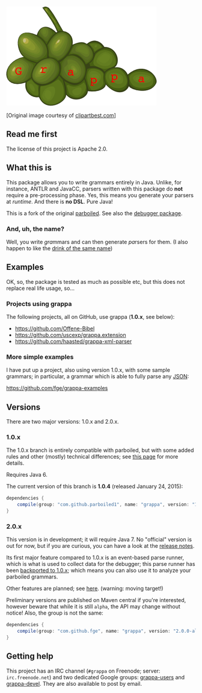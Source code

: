 ![logo](misc/grappa-logo.png)

\[Original image courtesy of [clipartbest.com](http://www.clipartbest.com/clipart-Kin5EMyiq)\]

## Read me first

The license of this project is Apache 2.0.

## What this is

This package allows you to write grammars entirely in Java. Unlike, for instance, ANTLR and JavaCC,
parsers written with this package do **not** require a pre-processing phase. Yes, this means you
generate your parsers at _runtime_.  And there is **no DSL**.  Pure Java!

This is a fork of the original [parboiled](https://github.com/sirthias/parboiled). See also the
[debugger package](https://github.com/fge/grappa-debugger).

### And, uh, the name?

Well, you write <i>gra</i>mmars and can then generate <i>pa</i>rsers for them. (I also happen to
like the [drink of the same name](http://www.istitutograppa.org/))

## Examples

OK, so, the package is tested as much as possible etc, but this does not replace real life usage,
so...

### Projects using grappa

The following projects, all on GitHub, use grappa (**1.0.x**, see below):

* https://github.com/Offene-Bibel
* https://github.com/uscexp/grappa.extension
* https://github.com/haasted/grappa-xml-parser

### More simple examples

I have put up a project, also using version 1.0.x, with some sample grammars; in particular, a
grammar which is able to fully parse any [JSON](http://tools.ietf.org/html/rfc7159):

https://github.com/fge/grappa-examples

## Versions

There are two major versions: 1.0.x and 2.0.x.

### 1.0.x

The 1.0.x branch is entirely compatible with parboiled, but with some added rules and other (mostly)
technical differences; see [this
page](https://github.com/fge/grappa/wiki/Overview:-grappa-1.0.x-vs-parboiled-java) for more details.

Requires Java 6.

The current version of this branch is **1.0.4** (released January 24, 2015):

```groovy
dependencies {
    compile(group: "com.github.parboiled1", name: "grappa", version: "1.0.4");
}
```

### 2.0.x

This version is in development; it will require Java 7. No "official" version is out for now, but if
you are curious, you can have a look at the [release
notes](https://github.com/fge/grappa/blob/master/RELEASE-NOTES.md).

Its first major feature compared to 1.0.x is an event-based parse runner, which is what is used to
collect data for the debugger; this parse runner has been [backported to
1.0.x](https://github.com/fge/grappa-tracer-backport); which means you can also use it to analyze
your parboiled grammars.

Other features are planned; see [here](https://github.com/fge/grappa/wiki/planned-features).
(warning: moving target!)

Preliminary versions are published on Maven central if you're interested, however beware that while
it is still `alpha`, the API may change without notice! Also, the group is not the same:

```groovy
dependencies {
    compile(group: "com.github.fge", name: "grappa", version: "2.0.0-alpha.3");
}
```

## Getting help

This project has an IRC channel (`#grappa` on Freenode; server: `irc.freenode.net`) and two
dedicated Google groups: [grappa-users](http://groups.google.com/d/forum/grappa-users) and
[grappa-devel](http://groups.google.com/d/forum/grappa-devel). They are also available to post by
email.

